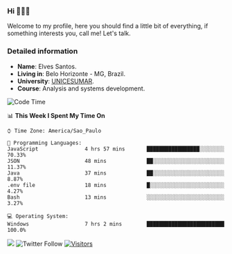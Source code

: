


### Hi 🙋🏽‍♂️

Welcome to my profile, here you should find a little bit of everything, if something interests you, call me! Let's talk.

### Detailed information

* **Name**: Elves Santos.
* **Living in**: Belo Horizonte - MG, Brazil.
* **University**: [UNICESUMAR](https://venhaparaunicesumar.com.br/pos-graduacao).
* **Course**: Analysis and systems development.

<!--START_SECTION:waka-->
![Code Time](http://img.shields.io/badge/Code%20Time-40%20hrs%202%20mins-blue)

📊 **This Week I Spent My Time On** 

```text
⌚︎ Time Zone: America/Sao_Paulo

💬 Programming Languages: 
JavaScript               4 hrs 57 mins       █████████████████░░░░░░░░   70.33% 
JSON                     48 mins             ██░░░░░░░░░░░░░░░░░░░░░░░   11.37% 
Java                     37 mins             ██░░░░░░░░░░░░░░░░░░░░░░░   8.87% 
.env file                18 mins             █░░░░░░░░░░░░░░░░░░░░░░░░   4.27% 
Bash                     13 mins             ░░░░░░░░░░░░░░░░░░░░░░░░░   3.27%

💻 Operating System: 
Windows                  7 hrs 2 mins        █████████████████████████   100.0%

```


<!--END_SECTION:waka-->


<a href="https://www.linkedin.com/in/e1vescmd/"  target="_blank"><img src="https://img.shields.io/badge/-LinkedIn-%230077B5?style=for-the-badge&logo=linkedin&logoColor=white" target="_blank"></a>
![Twitter Follow](https://img.shields.io/twitter/follow/e1vescmd?color=00aced&label=Twitter&style=for-the-badge)
[![Visitors](https://api.visitorbadge.io/api/visitors?path=https%3A%2F%2Fgithub.com%2Fe1vescmd&labelColor=%23697689&countColor=%23d9e3f0)](https://visitorbadge.io/status?path=https%3A%2F%2Fgithub.com%2Fe1vescmd)
